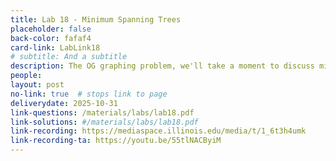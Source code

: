 ```yaml
---
title: Lab 18 - Minimum Spanning Trees
placeholder: false
back-color: fafaf4
card-link: LabLink18
# subtitle: And a subtitle
description: The OG graphing problem, we'll take a moment to discuss minimum spanning tree problems.
people:
layout: post
no-link: true  # stops link to page 
deliverydate: 2025-10-31
link-questions: /materials/labs/lab18.pdf
link-solutions: #/materials/labs/lab18.pdf
link-recording: https://mediaspace.illinois.edu/media/t/1_6t3h4umk
link-recording-ta: https://youtu.be/55tlNACByiM
---
```










